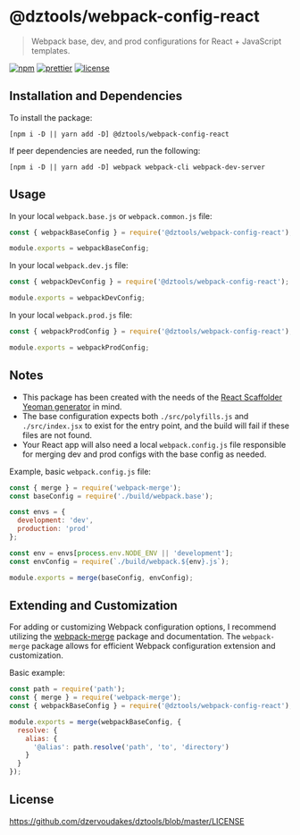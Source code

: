 # @dztools/webpack-config-react

> Webpack base, dev, and prod configurations for React + JavaScript templates.

[![npm](https://img.shields.io/npm/v/@dztools/webpack-config-react.svg)](https://www.npmjs.com/package/@dztools/webpack-config-react)
[![prettier](https://img.shields.io/badge/code_style-prettier-ff69b4.svg)](https://prettier.io/)
[![license](https://img.shields.io/badge/License-MIT-green.svg)](https://github.com/dzervoudakes/dztools/blob/master/LICENSE)

## Installation and Dependencies

To install the package:

```
[npm i -D || yarn add -D] @dztools/webpack-config-react
```

If peer dependencies are needed, run the following:

```
[npm i -D || yarn add -D] webpack webpack-cli webpack-dev-server
```

## Usage

In your local `webpack.base.js` or `webpack.common.js` file:

```js
const { webpackBaseConfig } = require('@dztools/webpack-config-react');

module.exports = webpackBaseConfig;
```

In your local `webpack.dev.js` file:

```js
const { webpackDevConfig } = require('@dztools/webpack-config-react');

module.exports = webpackDevConfig;
```

In your local `webpack.prod.js` file:

```js
const { webpackProdConfig } = require('@dztools/webpack-config-react');

module.exports = webpackProdConfig;
```

## Notes

- This package has been created with the needs of the [React Scaffolder Yeoman generator](https://github.com/dzervoudakes/react-scaffolder) in mind.
- The base configuration expects both `./src/polyfills.js` and `./src/index.jsx` to exist for the entry point, and the build will fail if these files are not found.
- Your React app will also need a local `webpack.config.js` file responsible for merging dev and prod configs with the base config as needed.

Example, basic `webpack.config.js` file:

```js
const { merge } = require('webpack-merge');
const baseConfig = require('./build/webpack.base');

const envs = {
  development: 'dev',
  production: 'prod'
};

const env = envs[process.env.NODE_ENV || 'development'];
const envConfig = require(`./build/webpack.${env}.js`);

module.exports = merge(baseConfig, envConfig);
```

## Extending and Customization

For adding or customizing Webpack configuration options, I recommend utilizing the [webpack-merge](https://github.com/survivejs/webpack-merge) package and documentation.
The `webpack-merge` package allows for efficient Webpack configuration extension and customization.

Basic example:

```js
const path = require('path');
const { merge } = require('webpack-merge');
const { webpackBaseConfig } = require('@dztools/webpack-config-react');

module.exports = merge(webpackBaseConfig, {
  resolve: {
    alias: {
      '@alias': path.resolve('path', 'to', 'directory')
    }
  }
});
```

## License

https://github.com/dzervoudakes/dztools/blob/master/LICENSE
